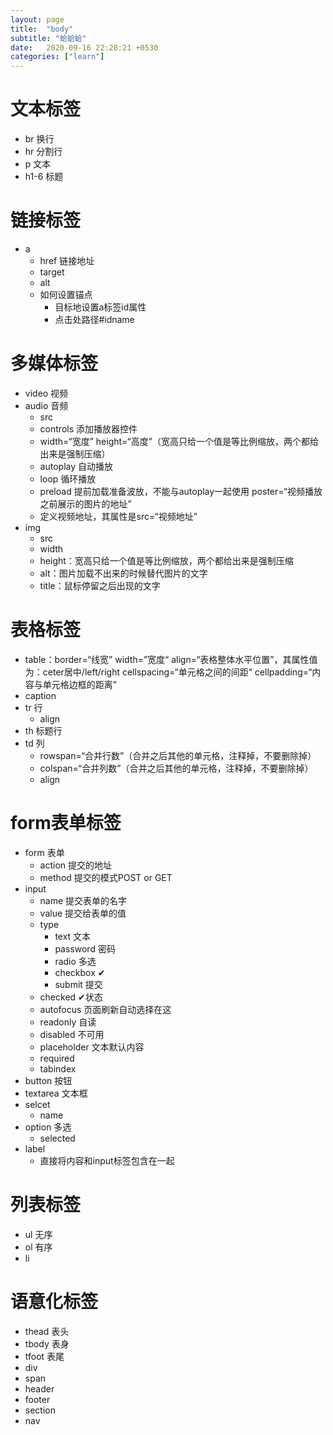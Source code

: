 ```yaml
---
layout: page
title:  "body"
subtitle: "蛤蛤蛤"
date:   2020-09-16 22:28:21 +0530
categories: ["learn"]
---
```


# 文本标签

- br 换行
- hr 分割行
- p 文本
- h1-6 标题

# 链接标签

- a
    - href 链接地址
    - target 
    - alt
    - 如何设置锚点
        - 目标地设置a标签id属性
        - 点击处路径#idname

# 多媒体标签

- video 视频
- audio 音频
  - src
  - controls 添加播放器控件
  - width=“宽度” height=“高度”（宽高只给一个值是等比例缩放，两个都给出来是强制压缩）
  - autoplay 自动播放
  - loop 循环播放
  - preload 提前加载准备波放，不能与autoplay一起使用 poster=“视频播放之前展示的图片的地址”
  - 定义视频地址，其属性是src=“视频地址”
- img
  - src
  - width
  - height：宽高只给一个值是等比例缩放，两个都给出来是强制压缩
  - alt：图片加载不出来的时候替代图片的文字
  - title：鼠标停留之后出现的文字

# 表格标签

- table：border=“线宽” width=”宽度“ align=“表格整体水平位置”，其属性值为：ceter居中/left/right cellspacing=“单元格之间的间距” cellpadding=“内容与单元格边框的距离”
- caption
- tr 行
  - align
- th 标题行
- td 列
  - rowspan=“合并行数”（合并之后其他的单元格，注释掉，不要删除掉）
  - colspan=“合并列数”（合并之后其他的单元格，注释掉，不要删除掉）
  - align

# form表单标签

- form 表单
  - action 提交的地址
  - method 提交的模式POST or GET
- input 
  - name 提交表单的名字
  - value 提交给表单的值
  - type
    - text 文本
    - password 密码
    - radio 多选
    - checkbox ✔
    - submit 提交
  - checked ✔状态
  - autofocus 页面刷新自动选择在这
  - readonly 自读
  - disabled 不可用
  - placeholder 文本默认内容
  - required
  - tabindex 
- button 按钮
- textarea 文本框
- selcet 
  - name
- option 多选
  - selected
- label
  - 直接将内容和input标签包含在一起

# 列表标签

- ul 无序
- ol 有序
- li 

# 语意化标签

- thead 表头
- tbody 表身
- tfoot 表尾
- div 
- span 
- header
- footer
- section
- nav